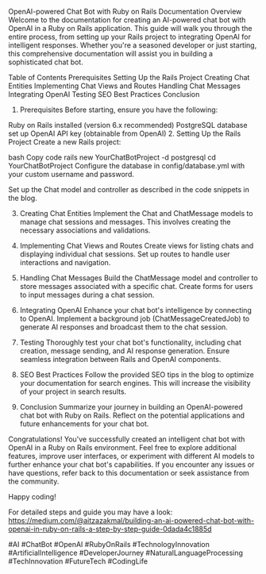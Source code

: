OpenAI-powered Chat Bot with Ruby on Rails Documentation
Overview
Welcome to the documentation for creating an AI-powered chat bot with OpenAI in a Ruby on Rails application. This guide will walk you through the entire process, from setting up your Rails project to integrating OpenAI for intelligent responses. Whether you're a seasoned developer or just starting, this comprehensive documentation will assist you in building a sophisticated chat bot.

Table of Contents
Prerequisites
Setting Up the Rails Project
Creating Chat Entities
Implementing Chat Views and Routes
Handling Chat Messages
Integrating OpenAI
Testing
SEO Best Practices
Conclusion
1. Prerequisites<a name="prerequisites"></a>
Before starting, ensure you have the following:

Ruby on Rails installed (version 6.x recommended)
PostgreSQL database set up
OpenAI API key (obtainable from OpenAI)
2. Setting Up the Rails Project<a name="setting-up-the-rails-project"></a>
Create a new Rails project:

bash
Copy code
rails new YourChatBotProject -d postgresql
cd YourChatBotProject
Configure the database in config/database.yml with your custom username and password.

Set up the Chat model and controller as described in the code snippets in the blog.

3. Creating Chat Entities<a name="creating-chat-entities"></a>
Implement the Chat and ChatMessage models to manage chat sessions and messages. This involves creating the necessary associations and validations.

4. Implementing Chat Views and Routes<a name="implementing-chat-views-and-routes"></a>
Create views for listing chats and displaying individual chat sessions. Set up routes to handle user interactions and navigation.

5. Handling Chat Messages<a name="handling-chat-messages"></a>
Build the ChatMessage model and controller to store messages associated with a specific chat. Create forms for users to input messages during a chat session.

6. Integrating OpenAI<a name="integrating-openai"></a>
Enhance your chat bot's intelligence by connecting to OpenAI. Implement a background job (ChatMessageCreatedJob) to generate AI responses and broadcast them to the chat session.

7. Testing<a name="testing"></a>
Thoroughly test your chat bot's functionality, including chat creation, message sending, and AI response generation. Ensure seamless integration between Rails and OpenAI components.

8. SEO Best Practices<a name="seo-best-practices"></a>
Follow the provided SEO tips in the blog to optimize your documentation for search engines. This will increase the visibility of your project in search results.

9. Conclusion<a name="conclusion"></a>
Summarize your journey in building an OpenAI-powered chat bot with Ruby on Rails. Reflect on the potential applications and future enhancements for your chat bot.

Congratulations! You've successfully created an intelligent chat bot with OpenAI in a Ruby on Rails environment. Feel free to explore additional features, improve user interfaces, or experiment with different AI models to further enhance your chat bot's capabilities. If you encounter any issues or have questions, refer back to this documentation or seek assistance from the community.

Happy coding!

For detailed steps and guide you may have a look: https://medium.com/@aitzazakmal/building-an-ai-powered-chat-bot-with-openai-in-ruby-on-rails-a-step-by-step-guide-0dada4c1885d

#AI #ChatBot #OpenAI #RubyOnRails #TechnologyInnovation #ArtificialIntelligence #DeveloperJourney #NaturalLanguageProcessing #TechInnovation #FutureTech #CodingLife
